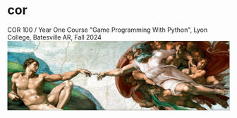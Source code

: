 # cor
COR 100 / Year One Course "Game Programming With Python", Lyon College, Batesville AR, Fall 2024
![poster](./img/poster.png)